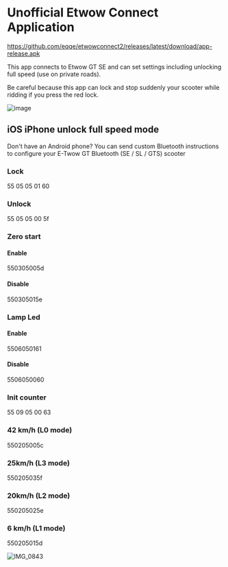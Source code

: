 # Unofficial Etwow Connect Application

https://github.com/eqqe/etwowconnect2/releases/latest/download/app-release.apk

This app connects to Etwow GT SE and can set settings including unlocking full speed (use on private roads).

Be careful because this app can lock and stop suddenly your scooter while ridding if you press the red lock.

![image](https://user-images.githubusercontent.com/51708585/138268452-5137dee9-cb88-4038-ab9f-faa92d5e071f.png)



## iOS iPhone unlock full speed mode
Don't have an Android phone?
You can send custom Bluetooth instructions to configure your E-Twow GT Bluetooth (SE / SL / GTS) scooter

### Lock
55 05 05 01 60

### Unlock
55 05 05 00 5f

### Zero start
#### Enable
550305005d

#### Disable
550305015e

### Lamp Led
#### Enable
5506050161

#### Disable
5506050060


### Init counter
55 09 05 00 63

### 42 km/h (L0 mode)
550205005c

### 25km/h (L3 mode)
550205035f

### 20km/h (L2 mode)
550205025e

### 6 km/h (L1 mode)
550205015d


![IMG_0843](https://user-images.githubusercontent.com/51708585/187880792-66afa46d-ce1b-4e52-a888-653b160bc3a1.jpg)
